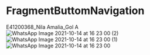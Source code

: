 # FragmentButtomNavigation
E41200368_Nila Amalia_Gol A
![WhatsApp Image 2021-10-14 at 16 23 00 (2)](https://user-images.githubusercontent.com/74764135/137290354-5d446f55-cbeb-4667-921d-f95f4c4b6359.jpeg)
![WhatsApp Image 2021-10-14 at 16 23 00 (1)](https://user-images.githubusercontent.com/74764135/137290377-a509f49f-c3cf-4224-9129-bef71670fd63.jpeg)
![WhatsApp Image 2021-10-14 at 16 23 00](https://user-images.githubusercontent.com/74764135/137290388-ad11144e-a3fa-40a8-ae7d-c9437f8c1d92.jpeg)
